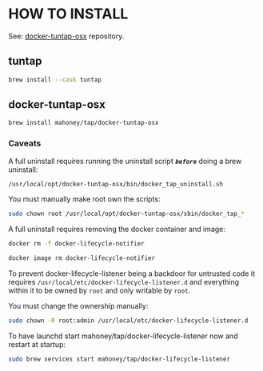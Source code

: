 # HOW TO INSTALL

See: [docker-tuntap-osx](https://github.com/AlmirKadric-Published/docker-tuntap-osx) repository.

## tuntap

```bash
brew install --cask tuntap
```

## docker-tuntap-osx

```bash
brew install mahoney/tap/docker-tuntap-osx
```

### Caveats

A full uninstall requires running the uninstall script ***`before`*** doing a
brew uninstall:

```bash
/usr/local/opt/docker-tuntap-osx/bin/docker_tap_uninstall.sh
```

You must manually make root own the scripts:

```bash
sudo chown root /usr/local/opt/docker-tuntap-osx/sbin/docker_tap_*
```

A full uninstall requires removing the docker container and image:

```bash
docker rm -f docker-lifecycle-notifier
```

```bash
docker image rm docker-lifecycle-notifier
```

To prevent docker-lifecycle-listener being a backdoor for untrusted code
it requires `/usr/local/etc/docker-lifecycle-listener.d` and everything
within it to be owned by `root` and only writable by `root`.

You must change the ownership manually:

```bash
sudo chown -R root:admin /usr/local/etc/docker-lifecycle-listener.d
```

To have launchd start mahoney/tap/docker-lifecycle-listener now and restart at startup:

```bash
sudo brew services start mahoney/tap/docker-lifecycle-listener
```
